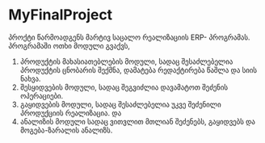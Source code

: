 # MyFinalProject

პროქტი წარმოადგენს მარტივ საცალო რეალიზაციის ERP- პროგრამას. 
პროგრამაში ოთხი მოდული გვაქვს, 
1. პროდუქტის მახასიათებლების მოდული, სადაც შესაძლებელია პროდუქტის ცნობარის შექმნა, დამატება რედაქტირება წაშლა და სიის ნახვა.
2. შესყიდვების მოდული, სადაც შეგვიძლია დავამატოთ შეძენის ოპერაციები.
3. გაყიდვების მოდული, სადაც შესაძლებელია უკვე შეძენილი პროდუქციის რეალიზაცია. და
4. ანალიზის მოდული სადაც ვითვლით მთლიან შეძენებს, გაყიდვებს და მოგება-ზარალის ანალიზს.
